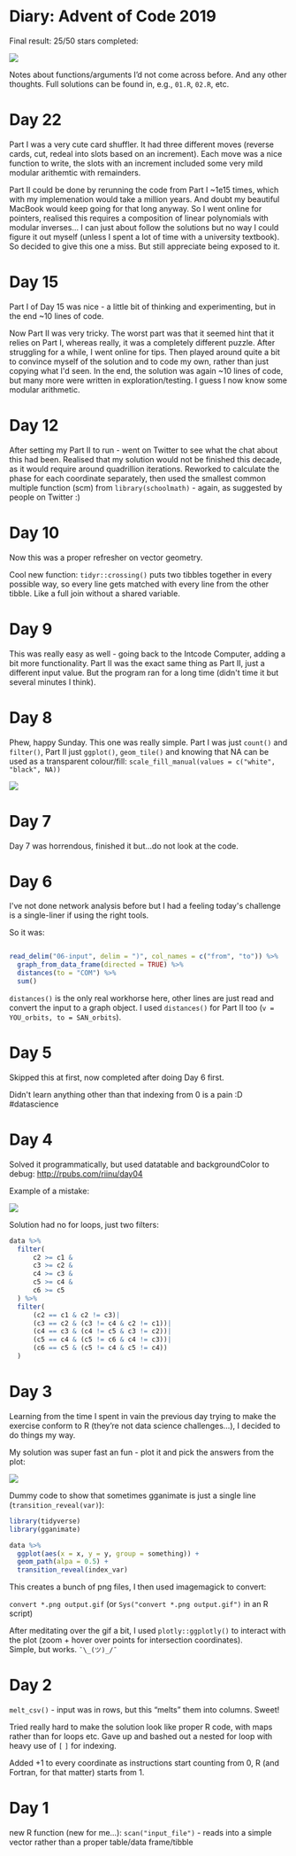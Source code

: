 



Diary: Advent of Code 2019
================

Final result: 25/50 stars completed:

![](advent2019_stars.png)

Notes about functions/arguments I’d not come across before. And any
other thoughts. Full solutions can be found in, e.g., `01.R`, `02.R`,
etc.

# Day 22

Part I was a very cute card shuffler. It had three different moves (reverse cards, cut, redeal into slots based on an increment). Each move was a nice function to write, the slots with an increment included some very mild modular arithemtic with remainders.

Part II could be done by rerunning the code from Part I ~1e15 times, which with my implemenation would take a million years. And doubt my beautiful MacBook would keep going for that long anyway. So I went online for pointers, realised this requires a composition of linear polynomials with modular inverses... I can just about follow the solutions but no way I could figure it out myself (unless I spent a lot of time with a university textbook). So decided to give this one a miss. But still appreciate being exposed to it. 

# Day 15

Part I of Day 15 was nice - a little bit of thinking and experimenting, but in the end ~10 lines of code.

Now Part II was very tricky. The worst part was that it seemed hint that it relies on Part I, whereas really, it was a completely different puzzle. After struggling for a while, I went online for tips. Then played around quite a bit to convince myself of the solution and to code my own, rather than just copying what I'd seen. In the end, the solution was again ~10 lines of code, but many more were written in exploration/testing. I guess I now know some modular arithmetic.

# Day 12

After setting my Part II to run - went on Twitter to see what the chat about this had been. Realised that my solution would not be finished this decade, as it would require around quadrillion iterations. Reworked to calculate the phase for each coordinate separately, then used the smallest common multiple function (scm) from `library(schoolmath)` - again, as suggested by people on Twitter :)


# Day 10

Now this was a proper refresher on vector geometry.

Cool new function: `tidyr::crossing()` puts two tibbles together in every possible way, so every line gets matched with every line from the other tibble. Like a full join without a shared variable.

# Day 9

This was really easy as well - going back to the Intcode Computer, adding a bit more functionality. Part II was the exact same thing as Part II, just a different input value. But the program ran for a long time (didn't time it but several minutes I think).

# Day 8

Phew, happy Sunday. This one was really simple. Part I was just `count()` and `filter()`, Part II just `ggplot()`, `geom_tile()` and knowing that NA can be used as a transparent colour/fill: `scale_fill_manual(values = c("white", "black", NA))` 

![](https://github.com/riinuots/advent2019/blob/master/08-bios.png)

# Day 7

Day 7 was horrendous, finished it but...do not look at the code. 

# Day 6

I've not done network analysis before but I had a feeling today's challenge is a single-liner if using the right tools.

So it was:

```r

read_delim("06-input", delim = ")", col_names = c("from", "to")) %>% 
  graph_from_data_frame(directed = TRUE) %>% 
  distances(to = "COM") %>%
  sum()

```
`distances()` is the only real workhorse here, other lines are just read and convert the input to a graph object. I used `distances()` for Part II too (`v = YOU_orbits, to = SAN_orbits`).

# Day 5

Skipped this at first, now completed after doing Day 6 first.

Didn't learn anything other than that indexing from 0 is a pain :D #datascience

# Day 4

Solved it programmatically, but used datatable and backgroundColor to
debug: <http://rpubs.com/riinu/day04>

Example of a mistake:

![](solutions/day04/04-debugging.png)

Solution had no for loops, just two filters:

```r
data %>% 
  filter(
      c2 >= c1 &
      c3 >= c2 &
      c4 >= c3 &
      c5 >= c4 &
      c6 >= c5
  ) %>%
  filter(
      (c2 == c1 & c2 != c3)|
      (c3 == c2 & (c3 != c4 & c2 != c1))|
      (c4 == c3 & (c4 != c5 & c3 != c2))|
      (c5 == c4 & (c5 != c6 & c4 != c3))|
      (c6 == c5 & (c5 != c4 & c5 != c4))
  )
```

# Day 3

Learning from the time I spent in vain the previous day trying to make
the exercise conform to R (they’re not data science challenges…), I
decided to do things my way.

My solution was super fast an fun - plot it and pick the answers from
the
plot:

![](https://github.com/riinuots/advent2019/blob/master/03-path.gif?raw=true)

Dummy code to show that sometimes gganimate is just a single line
(`transition_reveal(var)`):

``` r
library(tidyverse)
library(gganimate)

data %>% 
  ggplot(aes(x = x, y = y, group = something)) +
  geom_path(alpa = 0.5) +
  transition_reveal(index_var)
```

This creates a bunch of png files, I then used imagemagick to convert:

`convert *.png output.gif` (or `Sys("convert *.png output.gif")` in an R
script)

After meditating over the gif a bit, I used `plotly::ggplotly()` to
interact with the plot (zoom + hover over points for intersection
coordinates).  
Simple, but works. `¯\_(ツ)_/¯`

# Day 2

`melt_csv()` - input was in rows, but this “melts” them into columns.
Sweet\!

Tried really hard to make the solution look like proper R code, with
maps rather than for loops etc. Gave up and bashed out a nested for loop
with heavy use of `[` `]` for indexing.

Added +1 to every coordinate as instructions start counting from 0, R
(and Fortran, for that matter) starts from 1.

# Day 1

new R function (new for me…): `scan("input_file")` - reads into a simple
vector rather than a proper table/data frame/tibble
